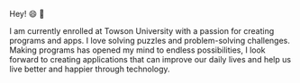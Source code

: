 
Hey! :smile: :wave:

I am currently enrolled at Towson University with a passion for creating programs and apps. 
I love solving puzzles and problem-solving challenges. 
Making programs has opened my mind to endless possibilities, 
I look forward to creating applications that can improve our daily lives and help us live better and happier through technology. 

